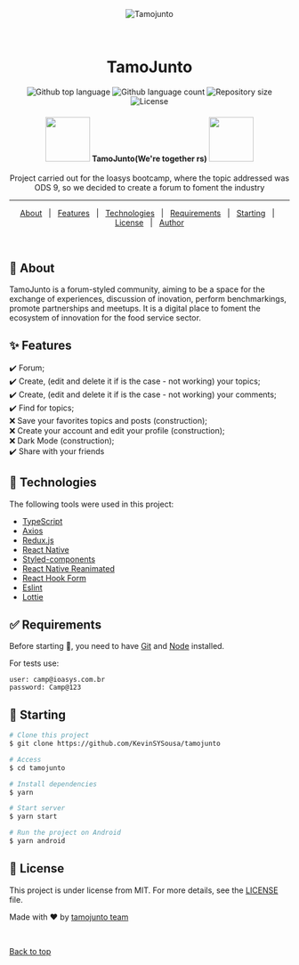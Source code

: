 <div align="center" id="top"> 
  <img src="./.github/app.gif" alt="Tamojunto" />

&#xa0;

</div>

<h1 align="center">TamoJunto</h1>

<p align="center">
  <img alt="Github top language" src="https://img.shields.io/github/languages/top/KevinSYSousa/tamojunto?color=56BEB8">

  <img alt="Github language count" src="https://img.shields.io/github/languages/count/KevinSYSousa/tamojunto?color=56BEB8">

  <img alt="Repository size" src="https://img.shields.io/github/repo-size/KevinSYSousa/tamojunto?color=56BEB8">

  <img alt="License" src="https://img.shields.io/github/license/KevinSYSousa/tamojunto?color=56BEB8">

</p>

<h4 align="center">
<img src="https://media4.giphy.com/media/Bte6Ao8JjooBA1jVWW/giphy.gif?cid=790b76114bb45200f28231fe8661c383f4c46cd9420bffe6&rid=giphy.gif&ct=s" width="80px">
	TamoJunto(We're together rs)
<img src="https://media4.giphy.com/media/YTJJAVjzeKLcKoA4ie/giphy.gif?cid=790b76114345f6573241480f0386fd233fc37e1de2265ee8&rid=giphy.gif&ct=s" width="80px">
</h4>
<p align="center">Project carried out for the Ioasys bootcamp, where the topic addressed was ODS 9, so we decided to create a forum to foment the industry </p>

<hr>

<p align="center">
  <a href="#dart-about">About</a> &#xa0; | &#xa0; 
  <a href="#sparkles-features">Features</a> &#xa0; | &#xa0;
  <a href="#rocket-technologies">Technologies</a> &#xa0; | &#xa0;
  <a href="#white_check_mark-requirements">Requirements</a> &#xa0; | &#xa0;
  <a href="#checkered_flag-starting">Starting</a> &#xa0; | &#xa0;
  <a href="#memo-license">License</a> &#xa0; | &#xa0;
  <a href="https://github.com/KevinSYSousa" target="_blank">Author</a>
</p>

<br>

## :dart: About

TamoJunto is a forum-styled community, aiming to be a space for the exchange of experiences, discussion of inovation, perform benchmarkings, promote partnerships and meetups. It is a digital place to foment the ecosystem of innovation for the food service sector.

## :sparkles: Features

:heavy_check_mark: Forum;\
:heavy_check_mark: Create, (edit and delete it if is the case - not working) your topics;\
:heavy_check_mark: Create, (edit and delete it if is the case - not working) your comments;\
:heavy_check_mark: Find for topics;\
:x: Save your favorites topics and posts (construction);\
:x: Create your account and edit your profile (construction);\
:x: Dark Mode (construction);\
:heavy_check_mark: Share with your friends

## :rocket: Technologies

The following tools were used in this project:

- [TypeScript](https://www.typescriptlang.org/)
- [Axios](https://axios-http.com/)
- [Redux.js](https://redux-toolkit.js.org/)
- [React Native](https://reactnative.dev/)
- [Styled-components](https://styled-components.com/)
- [React Native Reanimated](https://docs.swmansion.com/react-native-reanimated/)
- [React Hook Form](https://react-hook-form.com/)
- [Eslint](https://eslint.org/)
- [Lottie](https://lottiefiles.com/)

## :white_check_mark: Requirements

Before starting :checkered_flag:, you need to have [Git](https://git-scm.com) and [Node](https://nodejs.org/en/) installed.

For tests use:

    user: camp@ioasys.com.br
    password: Camp@123

## :checkered_flag: Starting

```bash
# Clone this project
$ git clone https://github.com/KevinSYSousa/tamojunto

# Access
$ cd tamojunto

# Install dependencies
$ yarn

# Start server
$ yarn start

# Run the project on Android
$ yarn android
```

## :memo: License

This project is under license from MIT. For more details, see the [LICENSE](LICENSE.md) file.

Made with :heart: by <a href="https://github.com/KevinSYSousa" target="_blank">tamojunto team</a>

&#xa0;

<a href="#top">Back to top</a>

